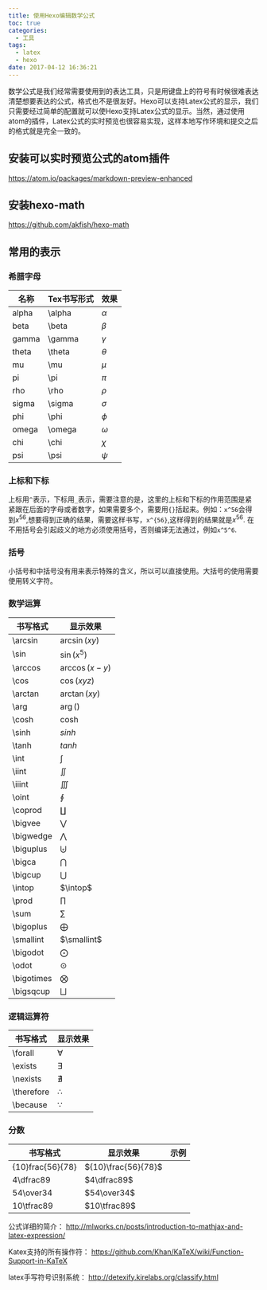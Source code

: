 ```yaml
---
title: 使用Hexo编辑数学公式
toc: true
categories:
  - 工具
tags:
  - latex
  - hexo
date: 2017-04-12 16:36:21
---
```

数学公式是我们经常需要使用到的表达工具，只是用键盘上的符号有时候很难表达清楚想要表达的公式，格式也不是很友好。Hexo可以支持Latex公式的显示，我们只需要经过简单的配置就可以使Hexo支持Latex公式的显示。当然，通过使用atom的插件，Latex公式的实时预览也很容易实现，这样本地写作环境和提交之后的格式就是完全一致的。
<!-- more-->
## 安装可以实时预览公式的atom插件
https://atom.io/packages/markdown-preview-enhanced

## 安装hexo-math
https://github.com/akfish/hexo-math

## 常用的表示

### 希腊字母
|名称|Tex书写形式|效果|
|--|--|--|
|alpha|\alpha|$\alpha$|
|beta|\beta|$\beta$|
|gamma|\gamma|$\gamma$|
|theta|\theta|$\theta$|
|mu|\mu|$\mu$|
|pi|\pi|$\pi$|
|rho|\rho|$\rho$|
|sigma|\sigma|$\sigma$|
|phi|\phi|$\phi$|
|omega|\omega|$\omega$|
|chi|\chi|$\chi$|
|psi|\psi|$\psi$|

### 上标和下标
上标用`^`表示，下标用`_`表示，需要注意的是，这里的上标和下标的作用范围是紧紧跟在后面的字母或者数字，如果需要多个，需要用`{}`括起来。例如：`x^56`会得到$x^56$,想要得到正确的结果，需要这样书写，`x^{56}`,这样得到的结果就是$x^{56}$. 在不用括号会引起歧义的地方必须使用括号，否则编译无法通过，例如`x^5^6`.
### 括号
小括号和中括号没有用来表示特殊的含义，所以可以直接使用。大括号的使用需要使用转义字符。
### 数学运算
|书写格式|显示效果|
|--|--|
|\arcsin|$\arcsin(xy)$|
|\sin|$\sin(x^5)$|
|\arccos|$\arccos(x-y)$|
|\cos|$\cos(xyz)$|
|\arctan|$\arctan(xy)$|
|\arg|$\arg()$|
|\cosh|$\cosh$|
|\sinh|$sinh$|
|\tanh|$tanh$|
|\int|$\int$|
|\iint|$\iint$|
|\iiint|$\iiint$|
|\oint|$\oint$|
|\coprod|$\coprod$|
|\bigvee|$\bigvee$|
|\bigwedge|$\bigwedge$|
|\biguplus|$\biguplus$|
|\bigca|$\bigcap$|
|\bigcup|$\bigcup$|
|\intop|$\intop$|
|\prod|$\prod$|
|\sum|$\sum$|
|\bigoplus|$\bigoplus$|
|\smallint|$\smallint$|
|\bigodot|$\bigodot$|
|\odot|$\odot$|
|\bigotimes|$\bigotimes$|
|\bigsqcup|$\bigsqcup$|
### 逻辑运算符
|书写格式|显示效果
|--|--|
|\forall|$\forall$|
|\exists|$\exists$|
|\nexists|$\nexists$|
|\therefore|$\therefore$|
|\because|$\because$|
### 分数
|书写格式|显示效果|示例|
|--|--|--|
|\{10}frac{56}{78}|${10}\frac{56}{78}$|
|4\dfrac89|$4\dfrac89$|
|54\over34|$54\over34$|
|10\tfrac89|$10\tfrac89$|
公式详细的简介：
http://mlworks.cn/posts/introduction-to-mathjax-and-latex-expression/

Katex支持的所有操作符：
https://github.com/Khan/KaTeX/wiki/Function-Support-in-KaTeX

latex手写符号识别系统：
http://detexify.kirelabs.org/classify.html
